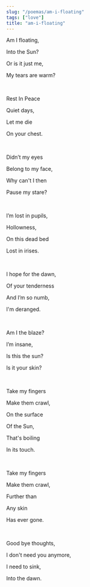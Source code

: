 ```yaml
---
slug: "/poemas/am-i-floating"
tags: ["love"]
title: "am-i-floating"
---
```

Am I floating,

Into the Sun?

Or is it just me,

My tears are warm?

&nbsp;

Rest In Peace

Quiet days,

Let me die

On your chest.

&nbsp;

Didn’t my eyes

Belong to my face,

Why can't I then

Pause my stare?

&nbsp;

I’m lost in pupils,

Hollowness,

On this dead bed

Lost in irises.

&nbsp;

I hope for the dawn,

Of your tenderness

And I’m so numb,

I'm deranged.

&nbsp;

Am I the blaze?

I’m insane,

Is this the sun?

Is it your skin?

&nbsp;

Take my fingers

Make them crawl,

On the surface

Of the Sun,

That's boiling

In its touch.

&nbsp;

Take my fingers

Make them crawl,

Further than

Any skin

Has ever gone.

&nbsp;

Good bye thoughts,

I don't need you anymore,

I need to sink,

Into the dawn.